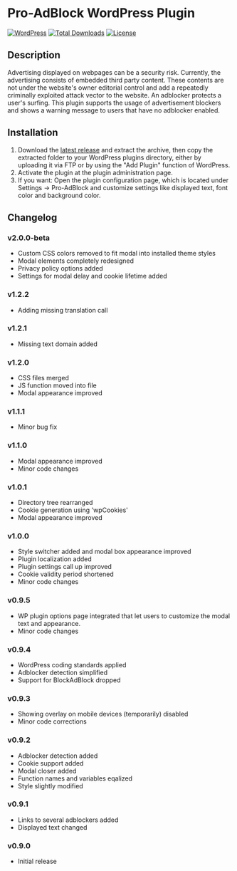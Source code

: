 # Pro-AdBlock WordPress Plugin

[![WordPress](https://img.shields.io/wordpress/v/pro-adblock.svg)](http://wordpress.org/plugins/pro-adblock/)
[![Total Downloads](https://img.shields.io/wordpress/plugin/dt/pro-adblock.svg)](http://wordpress.org/plugins/pro-adblock/)
[![License](https://img.shields.io/github/license/nowherecoding/pro-adblock.svg)](https://nowherecoding.github.io/pro-adblock/)

## Description

Advertising displayed on webpages can be a security risk. Currently, the advertising consists of embedded third party content. These contents are not under the website's owner editorial control and add a repeatedly criminally exploited attack vector to the website. An adblocker protects a user's surfing. This plugin supports the usage of advertisement blockers and shows a warning message to users that have no adblocker enabled.

## Installation

1. Download the [latest release](https://github.com/nowherecoding/pro-adblock/releases/latest) and extract the archive, then copy the extracted folder to your WordPress plugins directory, either by uploading it via FTP or by using the "Add Plugin" function of WordPress.
2. Activate the plugin at the plugin administration page.
3. If you want: Open the plugin configuration page, which is located under Settings -> Pro-AdBlock and customize settings like displayed text, font color and background color.

## Changelog

### v2.0.0-beta
* Custom CSS colors removed to fit modal into installed theme styles
* Modal elements completely redesigned
* Privacy policy options added
* Settings for modal delay and cookie lifetime added

### v1.2.2
* Adding missing translation call

### v1.2.1
* Missing text domain added

### v1.2.0
* CSS files merged
* JS function moved into file
* Modal appearance improved

### v1.1.1
* Minor bug fix

### v1.1.0
* Modal appearance improved
* Minor code changes

### v1.0.1

* Directory tree rearranged
* Cookie generation using 'wpCookies'
* Modal appearance improved

### v1.0.0

* Style switcher added and modal box appearance improved
* Plugin localization added
* Plugin settings call up improved
* Cookie validity period shortened
* Minor code changes

### v0.9.5

* WP plugin options page integrated that let users to customize the modal text and appearance.
* Minor code changes

### v0.9.4

* WordPress coding standards applied
* Adblocker detection simplified
* Support for BlockAdBlock dropped

### v0.9.3

* Showing overlay on mobile devices (temporarily) disabled
* Minor code corrections

### v0.9.2

* Adblocker detection added
* Cookie support added
* Modal closer added
* Function names and variables eqalized
* Style slightly modified

### v0.9.1

* Links to several adblockers added
* Displayed text changed

### v0.9.0

* Initial release
